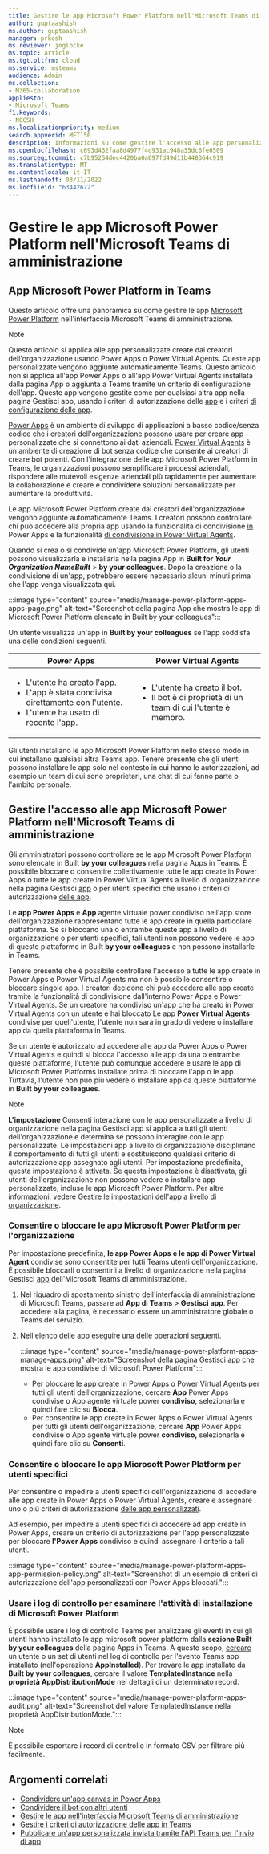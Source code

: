 ```yaml
---
title: Gestire le app Microsoft Power Platform nell'Microsoft Teams di amministrazione
author: guptaashish
ms.author: guptaashish
manager: prkosh
ms.reviewer: joglocke
ms.topic: article
ms.tgt.pltfrm: cloud
ms.service: msteams
audience: Admin
ms.collection:
- M365-collaboration
appliesto:
- Microsoft Teams
f1.keywords:
- NOCSH
ms.localizationpriority: medium
search.appverid: MET150
description: Informazioni su come gestire l'accesso alle app personalizzate integrate in Microsoft Power Platform nell'Microsoft Teams di amministrazione.
ms.openlocfilehash: c093d432faa8d4977f4d931ac948a35dc6fe6509
ms.sourcegitcommit: c7b95254dec4420ba0a697fd49d11b448364c919
ms.translationtype: MT
ms.contentlocale: it-IT
ms.lasthandoff: 03/11/2022
ms.locfileid: "63442672"
---
```

# <a name="manage-microsoft-power-platform-apps-in-the-microsoft-teams-admin-center"></a>Gestire le app Microsoft Power Platform nell'Microsoft Teams di amministrazione

## <a name="microsoft-power-platform-apps-in-teams"></a>App Microsoft Power Platform in Teams

Questo articolo offre una panoramica su come gestire le app [Microsoft Power Platform](https://powerplatform.microsoft.com/) nell'interfaccia Microsoft Teams di amministrazione.

> [!NOTE]
> Questo articolo si applica alle app personalizzate create dai creatori dell'organizzazione usando Power Apps o Power Virtual Agents. Queste app personalizzate vengono aggiunte automaticamente Teams. Questo articolo non si applica all'app Power Apps o all'app Power Virtual Agents installata dalla pagina App o aggiunta a Teams tramite un criterio di configurazione dell'app. Queste app vengono gestite come per qualsiasi altra app nella pagina Gestisci app[](manage-apps.md), usando i criteri di autorizzazione delle [app](teams-app-permission-policies.md) e i criteri [di configurazione delle app](teams-app-setup-policies.md).

[Power Apps](https://powerapps.microsoft.com) è un ambiente di sviluppo di applicazioni a basso codice/senza codice che i creatori dell'organizzazione possono usare per creare app personalizzate che si connettono ai dati aziendali. [Power Virtual Agents](/power-virtual-agents/fundamentals-what-is-power-virtual-agents) è un ambiente di creazione di bot senza codice che consente ai creatori di creare bot potenti. Con l'integrazione delle app Microsoft Power Platform in Teams, le organizzazioni possono semplificare i processi aziendali, rispondere alle mutevoli esigenze aziendali più rapidamente per aumentare la collaborazione e creare e condividere soluzioni personalizzate per aumentare la produttività.  

Le app Microsoft Power Platform create dai creatori dell'organizzazione vengono aggiunte automaticamente Teams. I creatori possono controllare chi può accedere alla propria app usando la funzionalità di condivisione [in](/powerapps/maker/canvas-apps/share-app) Power Apps e la funzionalità [di condivisione in Power Virtual Agents](/power-virtual-agents/admin-share-bots).

Quando si crea o si condivide un'app Microsoft Power Platform, gli utenti possono visualizzarla e installarla nella pagina App in **Built for *Your Organization NameBuilt*** >  **by your colleagues**. Dopo la creazione o la condivisione di un'app, potrebbero essere necessario alcuni minuti prima che l'app venga visualizzata qui.

:::image type="content" source="media/manage-power-platform-apps-apps-page.png" alt-text="Screenshot della pagina App che mostra le app di Microsoft Power Platform elencate in Built by your colleagues":::

Un utente visualizza un'app in **Built by your colleagues** se l'app soddisfa una delle condizioni seguenti.

|Power Apps |Power Virtual Agents  |
|---------|---------|
|<ul><li>L'utente ha creato l'app.</li><li>L'app è stata condivisa direttamente con l'utente.</li><li>L'utente ha usato di recente l'app. </li></ul>| <ul><li>L'utente ha creato il bot.</li><li>Il bot è di proprietà di un team di cui l'utente è membro. </li></ul>        |

Gli utenti installano le app Microsoft Power Platform nello stesso modo in cui installano qualsiasi altra Teams app. Tenere presente che gli utenti possono installare le app solo nel contesto in cui hanno le autorizzazioni, ad esempio un team di cui sono proprietari, una chat di cui fanno parte o l'ambito personale.

## <a name="manage-access-to-microsoft-power-platform-apps-in-the-microsoft-teams-admin-center"></a>Gestire l'accesso alle app Microsoft Power Platform nell'Microsoft Teams di amministrazione

Gli amministratori possono controllare se le app Microsoft Power Platform sono elencate in Built **by your colleagues** nella pagina Apps in Teams. È possibile bloccare o consentire collettivamente tutte le app create in Power Apps o tutte le app create in Power Virtual Agents a livello di organizzazione nella pagina Gestisci [app](manage-apps.md) o per utenti specifici che usano i criteri di autorizzazione [delle app](teams-app-permission-policies.md).

Le **app Power Apps** e **App** agente virtuale power condiviso nell'app store dell'organizzazione rappresentano tutte le app create in quella particolare piattaforma. Se si bloccano una o entrambe queste app a livello di organizzazione o per utenti specifici, tali utenti non possono vedere le app di queste piattaforme in Built **by your colleagues** e non possono installarle in Teams.  

Tenere presente che è possibile controllare l'accesso a tutte le app create in Power Apps e Power Virtual Agents ma non è possibile consentire o bloccare singole app. I creatori decidono chi può accedere alle app create tramite la funzionalità di condivisione dall'interno Power Apps e Power Virtual Agents. Se un creatore ha condiviso un'app che ha creato in Power Virtual Agents con un utente e hai bloccato Le app **Power Virtual Agents** condivise per quell'utente, l'utente non sarà in grado di vedere o installare app da quella piattaforma in Teams.

Se un utente è autorizzato ad accedere alle app da Power Apps o Power Virtual Agents e quindi si blocca l'accesso alle app da una o entrambe queste piattaforme, l'utente può comunque accedere e usare le app di Microsoft Power Platforms installate prima di bloccare l'app o le app. Tuttavia, l'utente non può più vedere o installare app da queste piattaforme in **Built by your colleagues**.

> [!NOTE]
> **L'impostazione** Consenti interazione con le app personalizzate a livello di organizzazione [](manage-apps.md) nella pagina Gestisci app si applica a tutti gli utenti dell'organizzazione e determina se possono interagire con le app personalizzate. Le impostazioni app a livello di organizzazione disciplinano il comportamento di tutti gli utenti e sostituiscono qualsiasi criterio di autorizzazione app assegnato agli utenti. Per impostazione predefinita, questa impostazione è attivata. Se questa impostazione è disattivata, gli utenti dell'organizzazione non possono vedere o installare app personalizzate, incluse le app Microsoft Power Platform. Per altre informazioni, vedere [Gestire le impostazioni dell'app a livello di organizzazione](manage-apps.md#manage-org-wide-app-settings).

### <a name="allow-or-block-microsoft-power-platform-apps-for-your-organization"></a>Consentire o bloccare le app Microsoft Power Platform per l'organizzazione

Per impostazione predefinita, **le app Power Apps** **e le app di Power Virtual Agent** condivise sono consentite per tutti Teams utenti dell'organizzazione. È possibile bloccarli o consentirli a livello di organizzazione nella pagina Gestisci [app](manage-apps.md) dell'Microsoft Teams di amministrazione.  

1. Nel riquadro di spostamento sinistro dell'interfaccia di amministrazione di Microsoft Teams, passare ad **App di Teams** > **Gestisci app**. Per accedere alla pagina, è necessario essere un amministratore globale o Teams del servizio.
2. Nell'elenco delle app eseguire una delle operazioni seguenti.

    :::image type="content" source="media/manage-power-platform-apps-manage-apps.png" alt-text="Screenshot della pagina Gestisci app che mostra le app condivise di Microsoft Power Platform":::

    - Per bloccare le app create in Power Apps o Power Virtual Agents per tutti gli utenti dell'organizzazione, cercare **App** Power Apps condivise o App agente virtuale power **condiviso,** selezionarla e quindi fare clic su **Blocca**.
    - Per consentire le app create in Power Apps o Power Virtual Agents per tutti gli utenti dell'organizzazione, cercare **App** Power Apps condivise o App agente virtuale power **condiviso,** selezionarla e quindi fare clic su **Consenti**.

### <a name="allow-or-block-microsoft-power-platform-apps-for-specific-users"></a>Consentire o bloccare le app Microsoft Power Platform per utenti specifici

Per consentire o impedire a utenti specifici dell'organizzazione di accedere alle app create in Power Apps o Power Virtual Agents, creare e assegnare uno o più criteri di autorizzazione [delle app personalizzati](teams-app-permission-policies.md).

Ad esempio, per impedire a utenti specifici di accedere ad app create in Power Apps, creare un criterio di autorizzazione per l'app personalizzato per bloccare **l'Power Apps** condiviso e quindi assegnare il criterio a tali utenti.

:::image type="content" source="media/manage-power-platform-apps-app-permission-policy.png" alt-text="Screenshot di un esempio di criteri di autorizzazione dell'app personalizzati con Power Apps bloccati.":::

### <a name="use-audit-logs-to-investigate-microsoft-power-platform-installation-activity"></a>Usare i log di controllo per esaminare l'attività di installazione di Microsoft Power Platform

È possibile usare i log di controllo Teams per analizzare gli eventi in cui gli utenti hanno installato le app microsoft power platform dalla **sezione Built by your colleagues** della pagina Apps in Teams. A questo scopo, [cercare](./audit-log-events.md) un utente o un set  di utenti nel log di controllo per l'evento Teams app installato (nell'operazione **AppInstalled**). Per trovare le app installate da **Built by your colleagues**, cercare il valore **TemplatedInstance** nella **proprietà AppDistributionMode** nei dettagli di un determinato record.

:::image type="content" source="media/manage-power-platform-apps-audit.png" alt-text="Screenshot del valore TemplatedInstance nella proprietà AppDistributionMode.":::

> [!NOTE]
> È possibile esportare i record di controllo in formato CSV per filtrare più facilmente.

## <a name="related-topics"></a>Argomenti correlati

- [Condividere un'app canvas in Power Apps](/powerapps/maker/canvas-apps/share-app)
- [Condividere il bot con altri utenti](/power-virtual-agents/admin-share-bots)
- [Gestire le app nell'interfaccia Microsoft Teams di amministrazione](manage-apps.md)
- [Gestire i criteri di autorizzazione delle app in Teams](teams-app-permission-policies.md)
- [Pubblicare un'app personalizzata inviata tramite l'API Teams per l'invio di app](submit-approve-custom-apps.md)
